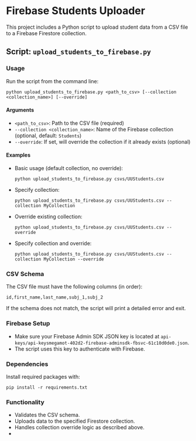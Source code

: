 # Firebase Students Uploader

This project includes a Python script to upload student data from a CSV file to a Firebase Firestore collection.

## Script: `upload_students_to_firebase.py`

### Usage

Run the script from the command line:

```
python upload_students_to_firebase.py <path_to_csv> [--collection <collection_name>] [--override]
```

#### Arguments
- `<path_to_csv>`: Path to the CSV file (required)
- `--collection <collection_name>`: Name of the Firebase collection (optional, default: `Students`)
- `--override`: If set, will override the collection if it already exists (optional)

#### Examples
- Basic usage (default collection, no override):
  ```
  python upload_students_to_firebase.py csvs/UUStudents.csv
  ```
- Specify collection:
  ```
  python upload_students_to_firebase.py csvs/UUStudents.csv --collection MyCollection
  ```
- Override existing collection:
  ```
  python upload_students_to_firebase.py csvs/UUStudents.csv --override
  ```
- Specify collection and override:
  ```
  python upload_students_to_firebase.py csvs/UUStudents.csv --collection MyCollection --override
  ```

### CSV Schema
The CSV file must have the following columns (in order):

```
id,first_name,last_name,subj_1,subj_2
```

If the schema does not match, the script will print a detailed error and exit.

### Firebase Setup
- Make sure your Firebase Admin SDK JSON key is located at `api-keys/api-keysmegamot-402d2-firebase-adminsdk-fbsvc-61c10d0de0.json`.
- The script uses this key to authenticate with Firebase.

### Dependencies
Install required packages with:

```
pip install -r requirements.txt
```

### Functionality
- Validates the CSV schema.
- Uploads data to the specified Firestore collection.
- Handles collection override logic as described above.
- 
